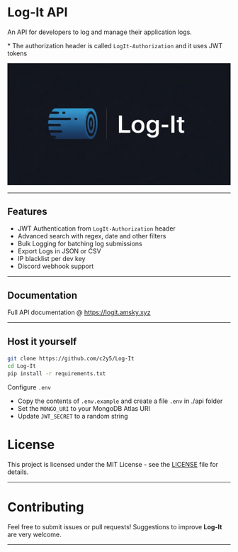 # Log-It API

An API for developers to log and manage their application logs.

\* The authorization header is called ``LogIt-Authorization`` and it uses JWT tokens

![LogItBanner](./static/LogItBanner.png)

---

## Features

* JWT Authentication from `LogIt-Authorization` header
* Advanced search with regex, date and other filters
* Bulk Logging for batching log submissions
* Export Logs in JSON or CSV
* IP blacklist per dev key
* Discord webhook support

---

## Documentation

Full API documentation @ https://logit.amsky.xyz

---

## Host it yourself

```bash
git clone https://github.com/c2y5/Log-It
cd Log-It
pip install -r requirements.txt
```

Configure ``.env``
- Copy the contents of ``.env.example`` and create a file ``.env`` in ./api folder
- Set the ``MONGO_URI`` to your MongoDB Atlas URI
- Update ``JWT_SECRET`` to a random string 

# License 

This project is licensed under the MIT License - see the [LICENSE](./LICENSE) file for details.

---

# Contributing

Feel free to submit issues or pull requests! Suggestions to improve **Log-It** are very welcome.

---